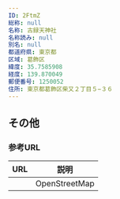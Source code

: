 ```yaml
---
ID: 2FtmZ
総称: null
名称: 古録天神社
名称読み: null
別名: null
都道府県: 東京都
区域: 葛飾区
緯度: 35.7585908
経度: 139.870049
郵便番号: 1250052
住所: 東京都葛飾区柴又２丁目５−３６
---
```


## その他

### 参考URL

| URL | 説明          |
| --- | ------------- |
|     | OpenStreetMap |
